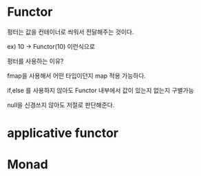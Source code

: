 # Functor

펑터는 값을 컨테이너로 씌워서 전달해주는 것이다.

ex) 10 -> Functor(10) 이런식으로 

펑터를 사용하는 이유?

fmap을 사용해서 어떤 타입이던지 map 적용 가능하다.

if,else 를 사용하지 않아도 Functor 내부에서 값이 있는지 없는지 구별가능

null을 신경쓰지 않아도 저절로 판단해준다.

# applicative functor

# Monad

